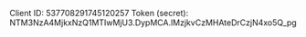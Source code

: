 Client ID: 537708291745120257
Token (secret): NTM3NzA4MjkxNzQ1MTIwMjU3.DypMCA.lMzjkvCzMHAteDrCzjN4xo5Q_pg
